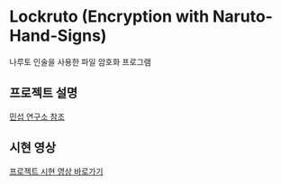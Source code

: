 # Lockruto (Encryption with Naruto-Hand-Signs)
나루토 인술을 사용한 파일 암호화 프로그램
## 프로젝트 설명
[민섭 연구소 참조](https://song1031.github.io/projects/lockruto/)
## 시현 영상
[프로젝트 시현 영상 바로가기](https://youtu.be/IU3buDiRD7g)
